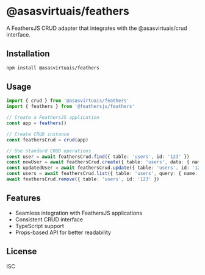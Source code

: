 # @asasvirtuais/feathers

A FeathersJS CRUD adapter that integrates with the @asasvirtuais/crud interface.

## Installation

```bash
npm install @asasvirtuais/feathers
```

## Usage

```typescript
import { crud } from '@asasvirtuais/feathers'
import { feathers } from '@feathersjs/feathers'

// Create a FeathersJS application
const app = feathers()

// Create CRUD instance
const feathersCrud = crud(app)

// Use standard CRUD operations
const user = await feathersCrud.find({ table: 'users', id: '123' })
const newUser = await feathersCrud.create({ table: 'users', data: { name: 'John' } })
const updatedUser = await feathersCrud.update({ table: 'users', id: '123', data: { name: 'Jane' } })
const users = await feathersCrud.list({ table: 'users', query: { name: 'John' } })
await feathersCrud.remove({ table: 'users', id: '123' })
```

## Features

- Seamless integration with FeathersJS applications
- Consistent CRUD interface
- TypeScript support
- Props-based API for better readability

## License

ISC